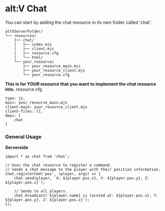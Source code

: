# alt:V Chat

You can start by adding the chat resource in its own folder called 'chat'.
```
altVServerFolder/
└── resources/
    ├── chat/
    |   ├── index.mjs
    |   ├── client.mjs
    |   ├── resource.cfg
    |   └── html/
    └── your_resource/
        ├── your_resource_main.mjs
        ├── your_resource_client.mjs
        └── your_resource.cfg
```

**This is for YOUR resource that you want to implement the chat resource into.**
resource.cfg
```
type: js,
main: your_resource_main.mjs
client-main: your_resource_client.mjs
client-files: [],
deps: [
    chat
]
```

### General Usage

**Serverside**
```
import * as chat from 'chat';

// Uses the chat resource to register a command.
// Sends a chat message to the player with their position information.
chat.registerCmd('pos', (player, args) => {
    chat.send(player, `X: ${player.pos.x}, Y: ${player.pos.y}, Z: ${player.pos.z}`);
    
    // Sends to all players.
    chat.broadcast(`${player.name} is located at: ${player.pos.x}, Y: ${player.pos.y}, Z: ${player.pos.z}`);
});
```



